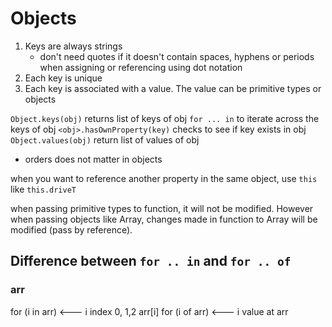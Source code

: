 # Objects

1. Keys are always strings
	- don't need quotes if it doesn't contain spaces, hyphens or periods when assigning or referencing using dot notation
2. Each key is unique
3. Each key is associated with a value. The value can be primitive types or objects

`Object.keys(obj)` returns list of keys of obj
`for ... in` to iterate across the keys of obj
`<obj>.hasOwnProperty(key)` checks to see if key exists in obj
`Object.values(obj)` return list of values of obj

- orders does not matter in objects

when you want to reference another property in the same object, use `this` like `this.driveT`

when passing primitive types to function, it will not be modified. However when passing objects like Array, changes made in function to Array
will be modified (pass by reference).

## Difference between `for .. in` and `for .. of`

### arr
for (i in arr) <--- i index 0, 1,2 arr[i]
for (i of arr) <--- i value at arr

###
